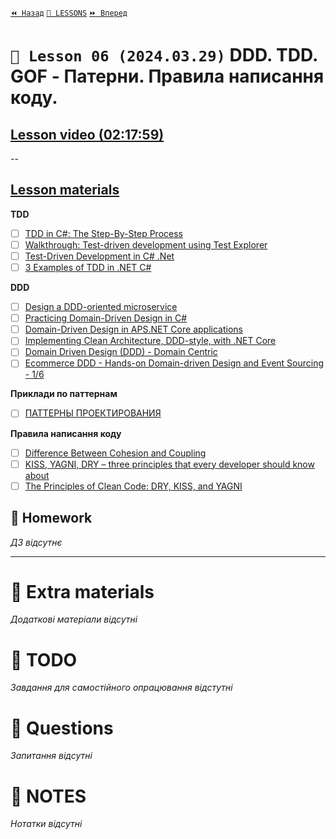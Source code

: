 [`⏪ Назад`](../05/README.md)  [`📗 LESSONS`](../README.md)  [`⏩ Вперед`](../07/README.md)

# `📗 Lesson 06 (2024.03.29)` DDD. TDD. GOF - Патерни. Правила написання коду.

## [Lesson video (02:17:59)](https://youtu.be/qugaIAwo2_4)

--

## [Lesson materials](https://lms.ithillel.ua/groups/65a65fe34c3a2d3372eef8ea/lessons/65a65fe44c3a2d3372eef970)

**TDD**  

- [ ] [TDD in C#: The Step-By-Step Process](https://www.coscreen.co/blog/tdd-in-c-guide/)
- [ ] [Walkthrough: Test-driven development using Test Explorer](https://learn.microsoft.com/en-us/visualstudio/test/quick-start-test-driven-development-with-test-explorer?view=vs-2022)
- [ ] [Test-Driven Development in C# .Net](https://www.c-sharpcorner.com/article/test-driven-development-in-c-sharp-net/)
- [ ] [3 Examples of TDD in .NET C#](https://arbems.com/en/3-examples-of-tdd-in-csharp-net/)

**DDD**  

- [ ] [Design a DDD-oriented microservice](https://learn.microsoft.com/en-us/dotnet/architecture/microservices/microservice-ddd-cqrs-patterns/ddd-oriented-microservice)
- [ ] [Practicing Domain-Driven Design in C#](https://betterprogramming.pub/practicing-domain-driven-design-in-c-f152fc91e671)
- [ ] [Domain-Driven Design in APS.NET Core applications](https://enlabsoftware.com/development/domain-driven-design-in-asp-net-core-applications.html)
- [ ] [Implementing Clean Architecture, DDD-style, with .NET Core](https://medium.com/vx-company/implementing-clean-architecture-ddd-style-in-net-core-3bc3899f5978)
- [ ] [Domain Driven Design (DDD) - Domain Centric](https://awesome-architecture.com/domain-driven-design/domain-driven-design/)
- [ ] [Ecommerce DDD - Hands-on Domain-driven Design and Event Sourcing - 1/6](https://falberthen.github.io/posts/ecommerceddd-pt1/)

**Приклади по паттернам**  
- [ ] [ПАТТЕРНЫ ПРОЕКТИРОВАНИЯ](https://refactoring.guru/ru/design-patterns/csharp)

**Правила написання коду**  

- [ ] [Difference Between Cohesion and Coupling](https://stackoverflow.com/questions/3085285/difference-between-cohesion-and-coupling)
- [ ] [KISS, YAGNI, DRY – three principles that every developer should know about](https://www.boldare.com/blog/kiss-yagni-dry-principles/)
- [ ] [The Principles of Clean Code: DRY, KISS, and YAGNI](https://www.linkedin.com/pulse/principles-clean-code-dry-kiss-yagni-rajnish-kumar/)

## 📕 Homework
*ДЗ відсутнє*

---

# 📘 Extra materials

*Додаткові матеріали відсутні*

# 📘 TODO
*Завдання для самостійного опрацювання відстутні*

# 📘 Questions
*Запитання відсутні*

# 📘 NOTES
*Нотатки відсутні*